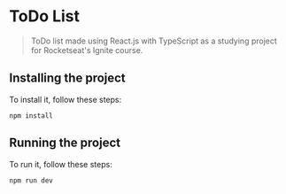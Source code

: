 # ToDo List

> ToDo list made using React.js with TypeScript as a studying project for Rocketseat's Ignite course.


## Installing the project

To install it, follow these steps:

```
npm install
```

## Running the project

To run it, follow these steps:

```
npm run dev
```

